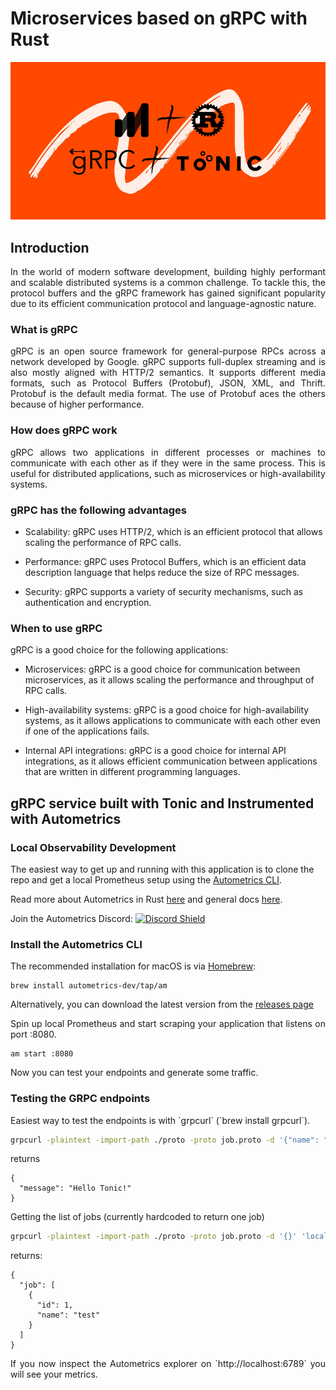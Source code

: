 # Microservices based on gRPC with Rust

![](./assets/cover.png)

## Introduction

<p align="justify">In the world of modern software development, building highly performant and scalable distributed systems is a common challenge. To tackle this, the protocol buffers and the gRPC framework has gained significant popularity due to its efficient communication protocol and language-agnostic nature.</p>

### What is gRPC

<p align="justify">gRPC is an open source framework for general-purpose RPCs across a network developed by Google.
gRPC supports full-duplex streaming and is also mostly aligned with HTTP/2 semantics. It supports different media formats, such as Protocol Buffers (Protobuf), JSON, XML, and Thrift. Protobuf is the default media format. The use of Protobuf aces the others because of higher performance.</p>

### How does gRPC work

<p align="justify">gRPC allows two applications in different processes or machines to communicate with each other as if they were in the same process. This is useful for distributed applications, such as microservices or high-availability systems.</p>

### gRPC has the following advantages

  - Scalability: gRPC uses HTTP/2, which is an efficient protocol that allows scaling the performance of RPC calls.

  - Performance: gRPC uses Protocol Buffers, which is an efficient data description language that helps reduce the size of RPC messages.

  - Security: gRPC supports a variety of security mechanisms, such as authentication and encryption.

### When to use gRPC

gRPC is a good choice for the following applications:

  - Microservices: gRPC is a good choice for communication between microservices, as it allows scaling the performance and throughput of RPC calls.

  - High-availability systems: gRPC is a good choice for high-availability systems, as it allows applications to communicate with each other even if one of the applications fails.

  - Internal API integrations: gRPC is a good choice for internal API integrations, as it allows efficient communication between applications that are written in different programming languages.


## gRPC service built with Tonic and Instrumented with Autometrics

### Local Observability Development

The easiest way to get up and running with this application is to clone the repo and get a local Prometheus setup using the [Autometrics CLI](https://github.com/autometrics-dev/am).

Read more about Autometrics in Rust [here](https://github.com/autometrics-dev/autometrics-rs) and general docs [here](https://docs.autometrics.dev/). 

Join the Autometrics Discord:
[![Discord Shield](https://discordapp.com/api/guilds/950489382626951178/widget.png?style=shield)](https://discord.gg/kHtwcH8As9)

### Install the Autometrics CLI

The recommended installation for macOS is via [Homebrew](https://brew.sh/):

```
brew install autometrics-dev/tap/am
```

Alternatively, you can download the latest version from the [releases page](https://github.com/autometrics-dev/am/releases)

<p align="justify">Spin up local Prometheus and start scraping your application that listens on port :8080.</p>

```
am start :8080
```

<p align="justify">Now you can test your endpoints and generate some traffic.</p>

### Testing the GRPC endpoints

<p align="justify">Easiest way to test the endpoints is with `grpcurl` (`brew install grpcurl`).</p>

```bash
grpcurl -plaintext -import-path ./proto -proto job.proto -d '{"name": "Tonic"}' 'localhost:50051' job.JobRunner.SendJob
```

returns

```
{
  "message": "Hello Tonic!"
}
```

<p align="justify">Getting the list of jobs (currently hardcoded to return one job)</p>

```bash
grpcurl -plaintext -import-path ./proto -proto job.proto -d '{}' 'localhost:50051' job.JobRunner.ListJobs
```

returns:

```
{
  "job": [
    {
      "id": 1,
      "name": "test"
    }
  ]
}
```

<p align="justify">If you now inspect the Autometrics explorer on `http://localhost:6789` you will see your metrics.</p>

